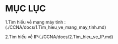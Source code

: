 
# **MỤC LỤC**
1.Tìm hiểu về mạng máy tính :(./CCNA/docs/1.Tim_hieu_ve_mang_may_tinh.md)  

2.Tìm hiểu về IP:(./CCNA/docs/2.Tim_hieu_ve_IP.md)
